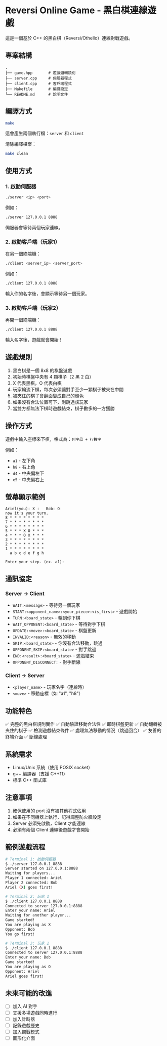 # Reversi Online Game - 黑白棋連線遊戲

這是一個基於 C++ 的黑白棋（Reversi/Othello）連線對戰遊戲。

## 專案結構

```
.
├── game.hpp       # 遊戲邏輯類別
├── server.cpp     # 伺服器程式
├── client.cpp     # 客戶端程式
├── Makefile       # 編譯設定
└── README.md      # 說明文件
```

## 編譯方式

```bash
make
```

這會產生兩個執行檔：`server` 和 `client`

清除編譯檔案：
```bash
make clean
```

## 使用方式

### 1. 啟動伺服器

```bash
./server <ip> <port>
```

例如：
```bash
./server 127.0.0.1 8888
```

伺服器會等待兩個玩家連線。

### 2. 啟動客戶端（玩家1）

在另一個終端機：
```bash
./client <server_ip> <server_port>
```

例如：
```bash
./client 127.0.0.1 8888
```

輸入你的名字後，會顯示等待另一個玩家。

### 3. 啟動客戶端（玩家2）

再開一個終端機：
```bash
./client 127.0.0.1 8888
```

輸入名字後，遊戲就會開始！

## 遊戲規則

1. 黑白棋是一個 8x8 的棋盤遊戲
2. 初始時棋盤中央有 4 顆棋子（2 黑 2 白）
3. X 代表黑棋，O 代表白棋
4. 玩家輪流下棋，每次必須讓對手至少一顆棋子被夾在中間
5. 被夾住的棋子會翻面變成自己的顏色
6. 如果沒有合法位置可下，則跳過該玩家
7. 當雙方都無法下棋時遊戲結束，棋子數多的一方獲勝

## 操作方式

遊戲中輸入座標來下棋，格式為：`列字母 + 行數字`

例如：
- `a1` - 左下角
- `h8` - 右上角
- `d4` - 中央偏左下
- `e5` - 中央偏右上

## 螢幕顯示範例

```
Ariel(you): X :   Bob: O
now it's your turn.
8 * * * * * * * *
7 * * * * * * * *
6 * * * * * * * *
5 * * * X O * * *
4 * * * O X * * *
3 * * * * * * * *
2 * * * * * * * *
1 * * * * * * * *
  a b c d e f g h

Enter your step. (ex. a1): 
```

## 通訊協定

### Server -> Client

- `WAIT:<message>` - 等待另一個玩家
- `START:<opponent_name>:<your_piece>:<is_first>` - 遊戲開始
- `TURN:<board_state>` - 輪到你下棋
- `WAIT_OPPONENT:<board_state>` - 等待對手下棋
- `UPDATE:<move>:<board_state>` - 棋盤更新
- `INVALID:<reason>` - 無效的移動
- `SKIP:<board_state>` - 你沒有合法移動，跳過
- `OPPONENT_SKIP:<board_state>` - 對手跳過
- `END:<result>:<board_state>` - 遊戲結束
- `OPPONENT_DISCONNECT:` - 對手斷線

### Client -> Server

- `<player_name>` - 玩家名字（連線時）
- `<move>` - 移動座標（如 "a1", "h8"）

## 功能特色

✅ 完整的黑白棋規則實作
✅ 自動驗證移動合法性
✅ 即時棋盤更新
✅ 自動翻轉被夾住的棋子
✅ 檢測遊戲結束條件
✅ 處理無法移動的情況（跳過回合）
✅ 友善的終端介面
✅ 斷線處理

## 系統需求

- Linux/Unix 系統（使用 POSIX socket）
- g++ 編譯器（支援 C++11）
- 標準 C++ 函式庫

## 注意事項

1. 確保使用的 port 沒有被其他程式佔用
2. 如果在不同機器上執行，記得調整防火牆設定
3. Server 必須先啟動，Client 才能連線
4. 必須有兩個 Client 連線後遊戲才會開始

## 範例遊戲流程

```bash
# Terminal 1: 啟動伺服器
$ ./server 127.0.0.1 8888
Server started on 127.0.0.1:8888
Waiting for players...
Player 1 connected: Ariel
Player 2 connected: Bob
Ariel (X) goes first!

# Terminal 2: 玩家 1
$ ./client 127.0.0.1 8888
Connected to server 127.0.0.1:8888
Enter your name: Ariel
Waiting for another player...
Game started!
You are playing as X
Opponent: Bob
You go first!

# Terminal 3: 玩家 2  
$ ./client 127.0.0.1 8888
Connected to server 127.0.0.1:8888
Enter your name: Bob
Game started!
You are playing as O
Opponent: Ariel
Ariel goes first!
```

## 未來可能的改進

- [ ] 加入 AI 對手
- [ ] 支援多場遊戲同時進行
- [ ] 加入計時器
- [ ] 記錄遊戲歷史
- [ ] 加入觀戰模式
- [ ] 圖形化介面
